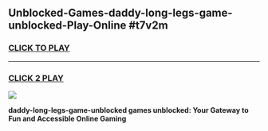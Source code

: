 
## Unblocked-Games-daddy-long-legs-game-unblocked-Play-Online #t7v2m
<h3>
<a href="https://news.freeplayer.one?title=daddy-long-legs-game-unblocked&ref=3">CLICK TO PLAY</a></h3>
<hr>

<h3>
<a href="https://news.freeplayer.one?title=daddy-long-legs-game-unblocked&ref=3">CLICK 2 PLAY</a>
  
</h3>

<a href="https://news.freeplayer.one?title=daddy-long-legs-game-unblocked&ref=3"><img src="https://clearcache.store/games.png"></a>


**daddy-long-legs-game-unblocked games unblocked: Your Gateway to Fun and Accessible Online Gaming**
